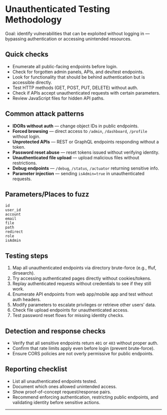 # Unauthenticated Testing Methodology

Goal: identify vulnerabilities that can be exploited without logging in — bypassing authentication or accessing unintended resources.

## Quick checks

* Enumerate all public-facing endpoints before login.
* Check for forgotten admin panels, APIs, and dev/test endpoints.
* Look for functionality that should be behind authentication but is accessible directly.
* Test HTTP methods (GET, POST, PUT, DELETE) without auth.
* Check if APIs accept unauthenticated requests with certain parameters.
* Review JavaScript files for hidden API paths.

## Common attack patterns

* **IDORs without auth** — change object IDs in public endpoints.
* **Forced browsing** — direct access to `/admin`, `/dashboard`, `/profile` without login.
* **Unprotected APIs** — REST or GraphQL endpoints responding without a token.
* **Password reset abuse** — reset tokens issued without verifying identity.
* **Unauthenticated file upload** — upload malicious files without restrictions.
* **Debug endpoints** — `/debug`, `/status`, `/actuator` returning sensitive info.
* **Parameter injection** — sending `isAdmin=true` in unauthenticated requests.

## Parameters/Places to fuzz

```
id
user_id
account
email
file
path
redirect
role
isAdmin
```

## Testing steps

1. Map all unauthenticated endpoints via directory brute-force (e.g., ffuf, dirsearch).
2. Try accessing authenticated pages directly without cookies/tokens.
3. Replay authenticated requests without credentials to see if they still work.
4. Enumerate API endpoints from web app/mobile app and test without auth headers.
5. Modify parameters to escalate privileges or retrieve other users’ data.
6. Check file upload endpoints for unauthenticated access.
7. Test password reset flows for missing identity checks.

## Detection and response checks

* Verify that all sensitive endpoints return `401` or `403` without proper auth.
* Confirm that rate limits apply even before login (prevent brute-force).
* Ensure CORS policies are not overly permissive for public endpoints.

## Reporting checklist

* List all unauthenticated endpoints tested.
* Document which ones allowed unintended access.
* Show proof-of-concept request/response pairs.
* Recommend enforcing authentication, restricting public endpoints, and validating identity before sensitive actions.

--- 